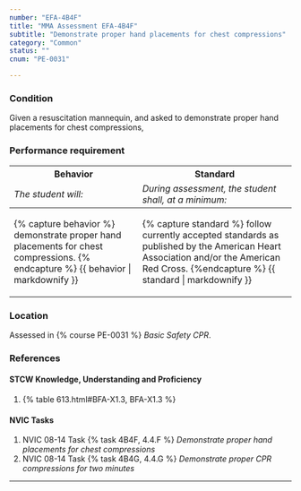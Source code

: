 ```yaml
---
number: "EFA-4B4F"
title: "MMA Assessment EFA-4B4F"
subtitle: "Demonstrate proper hand placements for chest compressions"
category: "Common"
status: ""
cnum: "PE-0031"

---
```

### Condition

Given a resuscitation mannequin, and asked to demonstrate proper hand placements for chest compressions,

### Performance requirement 

<table width='100%' class='Guidelines'>
 <thead>
 <tr>
     <th class='thirty'>Behavior</th>
     <th class='seventy'>Standard</th>
 </tr>
 <tr>
     <td><em>The student will:</em></td>
     <td><em>During assessment, the student shall, at a minimum:</em></td>
 </tr>
 </thead>
 <tbody>
 

<tr><td>

{% capture behavior %}
demonstrate proper hand placements for chest compressions.
{% endcapture %}
{{ behavior | markdownify }}

</td><td>

{% capture standard %}
follow currently accepted standards as published by the American Heart Association and/or the American Red Cross.
{%endcapture %}
{{ standard | markdownify }}

</td></tr>



 </tbody>
 </table>

### Location

Assessed in  {% course  PE-0031 %}  *Basic Safety CPR*.

### References

#### STCW Knowledge, Understanding and Proficiency


1. {% table 613.html#BFA-X1.3, BFA-X1.3 %}


#### NVIC Tasks


1. NVIC 08-14 Task {% task 4B4F, 4.4.F %} *Demonstrate proper hand placements for chest compressions*
1. NVIC 08-14 Task {% task 4B4G, 4.4.G %} *Demonstrate proper CPR compressions for two minutes*



***


